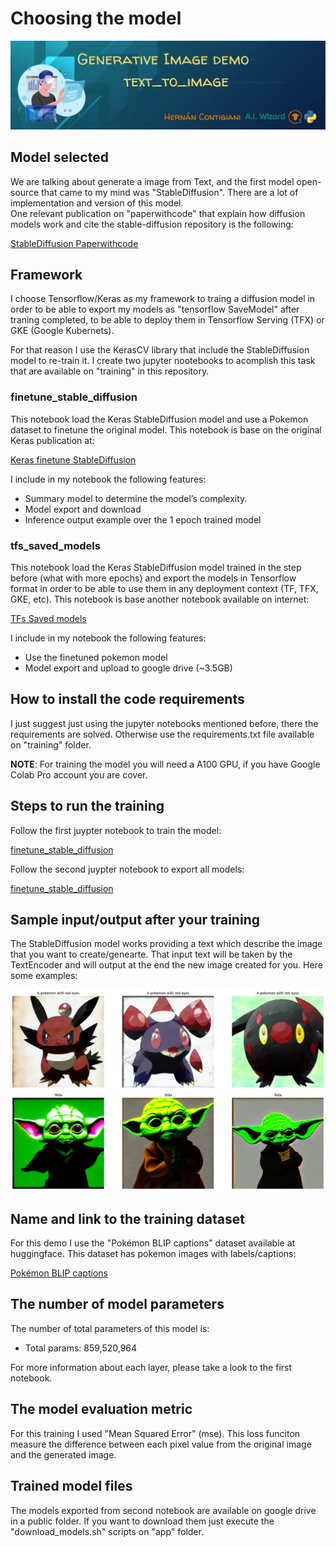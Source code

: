 # Choosing the model
![banner](../../banner.jpg)


## Model selected
We are talking about generate a image from Text, and the first model open-source that came to my mind was "StableDiffusion". There are a lot of implementation and version of this model.\
One relevant publication on "paperwithcode" that explain how diffusion models work and cite the stable-diffusion repository is the following:

[StableDiffusion Paperwithcode](https://paperswithcode.com/paper/high-resolution-image-synthesis-with-latent)


## Framework
I choose Tensorflow/Keras as my framework to traing a diffusion model in order to be able to export my models as "tensorflow SaveModel" after traning completed, to be able to deploy them in Tensorflow Serving (TFX) or GKE (Google Kubernets).

For that reason I use the KerasCV library that include the StableDiffusion model to re-train it. I create two jupyter nootebooks to acomplish this task that are available on "training" in this repository.

### finetune_stable_diffusion
This notebook load the Keras StableDiffusion model and use a Pokemon dataset to finetune the original model. This notebook is base on the original Keras publication at:

[Keras finetune StableDiffusion](https://keras.io/examples/generative/finetune_stable_diffusion/)

I include in my notebook the following features:
- Summary model to determine the model’s complexity.
- Model export and download
- Inference output example over the 1 epoch trained model

### tfs_saved_models
This notebook load the Keras StableDiffusion model trained in the step before (what with more epochs) and export the models in Tensorflow format in order to be able to use them in any deployment context (TF, TFX, GKE, etc). This notebook is base another notebook available on internet:

[TFs Saved models](https://colab.research.google.com/github/deep-diver/keras-sd-serving/blob/main/notebooks/tfs_saved_models.ipynb)

I include in my notebook the following features:
- Use the finetuned pokemon model
- Model export and upload to google drive (~3.5GB)

## How to install the code requirements
I just suggest just using the jupyter notebooks mentioned before, there the requirements are solved. Otherwise use the requirements.txt file available on "training" folder.

__NOTE__:  For training the model you will need a A100 GPU, if you have Google Colab Pro account you are cover.


## Steps to run the training
Follow the first juypter notebook to train the model:

[finetune_stable_diffusion](../../training/finetune_stable_diffusion.ipynb)

Follow the second juypter notebook to export all models:

[finetune_stable_diffusion](../../training/tfs_saved_models.ipynb)


## Sample input/output after your training
The StableDiffusion model works providing a text which describe the image that you want to create/genearte. That input text will be taken by the TextEncoder and will output at the end the new image created for you. Here some examples:

![output_model1](output_model1.png)
![output_model2](output_model2.png)

## Name and link to the training dataset
For this demo I use the "Pokémon BLIP captions" dataset available at huggingface. This dataset has pokemon images with labels/captions:

[Pokémon BLIP captions](https://huggingface.co/datasets/lambdalabs/pokemon-blip-captions)


## The number of model parameters
The number of total parameters of this model is:
- Total params: 859,520,964

For more information about each layer, please take a look to the first notebook.


## The model evaluation metric
For this training I used "Mean Squared Error" (mse). This loss funciton measure the difference between each pixel value from the original image and the generated image.


## Trained model files
The models exported from second notebook are available on google drive in a public folder. If you want to download them just execute the "download_models.sh" scripts on "app" folder.
